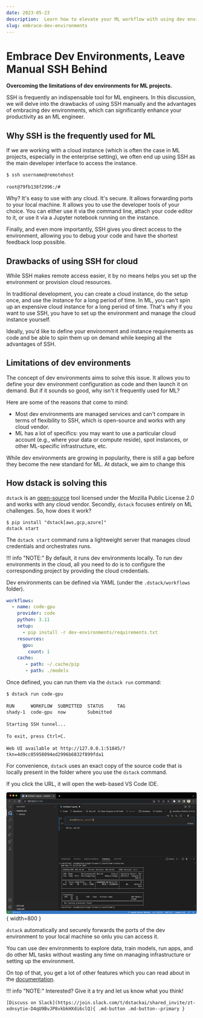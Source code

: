 ```yaml
---
date: 2023-05-23
description:  Learn how to elevate your ML workflow with using dev environments over manual SSH.
slug: embrace-dev-environments
---
```


# Embrace Dev Environments, Leave Manual SSH Behind

__Overcoming the limitations of dev environments for ML projects.__

SSH is frequently an indispensable tool for ML engineers. In this discussion, we will delve into the drawbacks of using 
SSH manually and the advantages of embracing dev environments, which can significantly enhance your productivity as an ML
engineer.

<!-- more -->

## Why SSH is the frequently used for ML

If we are working with a cloud instance (which is often the case in ML projects, especially in the enterprise setting),
we often end up using SSH as the main developer interface to access the instance.

<div class="termy">

```shell
$ ssh username@remotehost

root@79fb138f2996:/# 
```

</div>

Why? It's easy to use with any cloud. It's secure. It allows forwarding ports to your local machine. It allows you to
use the developer tools of your choice. You can either use it via the command line, attach your code editor to it, or
use it via a Jupyter notebook running on the instance.

Finally, and even more importantly, SSH gives you direct access to the environment, allowing you to debug your code and
have the shortest feedback loop possible.

## Drawbacks of using SSH for cloud

While SSH makes remote access easier, it by no means helps you set up the environment or provision cloud resources.

In traditional development, you can create a cloud instance, do the setup once, and use the instance for a long period
of time. In ML, you can't spin up an expensive cloud instance for a long period of time. That's why if you want to use
SSH, you have to set up the environment and manage the cloud instance yourself.

Ideally, you'd like to define your environment and instance requirements as code and be able to spin them up on demand
while keeping all the advantages of SSH.

## Limitations of dev environments

The concept of dev environments aims to solve this issue. It allows you to define your dev environment configuration as
code and then launch it on demand. But if it sounds so good, why isn't it frequently used for ML?

Here are some of the reasons that come to mind:

* Most dev environments are managed services and can't compare in terms of flexibility to SSH, which is open-source and
  works with any cloud vendor.
* ML has a lot of specifics: you may want to use a particular cloud account (e.g., where your data or compute reside),
  spot instances, or other ML-specific infrastructure, etc.

While dev environments are growing in popularity, there is still a gap before they become the new standard for ML. At
dstack, we aim to change this

## How dstack is solving this

`dstack` is an [open-source](https://github.com/dstackai/dstack) tool licensed under the Mozilla Public License 2.0 and
works with any cloud vendor. Secondly, `dstack` focuses entirely on ML challenges. So, how does it work?

<div class="termy">

```shell
$ pip install "dstack[aws,gcp,azure]"
dstack start
```

</div>

The `dstack start` command runs a lightweight server that manages cloud credentials and orchestrates runs.

!!! info "NOTE:"
    By default, it runs dev environments locally.
    To run dev environments in the cloud, all you need to do is to configure the corresponding project by providing the 
    cloud credentials.

Dev environments can be defined via YAML (under the `.dstack/workflows` folder).

<div editor-title=".dstack/workflows/code-gpu.py">

```yaml
workflows:
  - name: code-gpu
    provider: code
    python: 3.11
    setup:
      - pip install -r dev-environments/requirements.txt
    resources:
      gpu:
        count: 1
    cache:
       - path: ~/.cache/pip
       - path: ./models
```

</div>

Once defined, you can run them via the `dstack run` command:

<div class="termy">

```shell
$ dstack run code-gpu

RUN      WORKFLOW  SUBMITTED  STATUS     TAG
shady-1  code-gpu  now        Submitted  
 
Starting SSH tunnel...

To exit, press Ctrl+C.

Web UI available at http://127.0.0.1:51845/?tkn=4d9cc05958094ed2996b6832f899fda1
```

</div>

For convenience, `dstack` uses an exact copy of the source code that is locally present in the folder where you use the `dstack` command.

If you click the URL, it will open the web-based VS Code IDE.

![](../../assets/images/dstack-dev-environments-code.png){ width=800 }

`dstack` automatically and securely forwards the ports of the dev environment to your local machine
so onlu you can access it.

You can use dev environments to explore data, train models, run apps, and do other ML tasks
without wasting any time on managing infrastructure or setting up the environment.

On top of that, you get a lot of other features which you can read about in the [documentation](../../docs/index.md).

!!! info "NOTE:"
    Interested? Give it a try and let us know what you think!
    
    [Discuss on Slack](https://join.slack.com/t/dstackai/shared_invite/zt-xdnsytie-D4qU9BvJP8vkbkHXdi6clQ){ .md-button .md-button--primary }